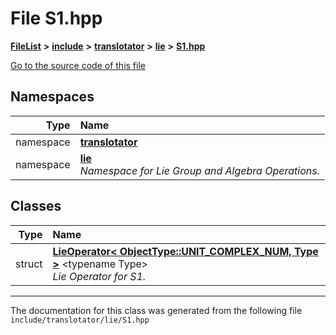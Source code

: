 

# File S1.hpp



[**FileList**](files.md) **>** [**include**](dir_d44c64559bbebec7f509842c48db8b23.md) **>** [**translotator**](dir_ffa3503b73a46a1fbf73d754da62ba14.md) **>** [**lie**](dir_8ed321f5373998308f124cc3f5af3597.md) **>** [**S1.hpp**](S1_8hpp.md)

[Go to the source code of this file](S1_8hpp_source.md)
















## Namespaces

| Type | Name |
| ---: | :--- |
| namespace | [**translotator**](namespacetranslotator.md) <br> |
| namespace | [**lie**](namespacetranslotator_1_1lie.md) <br>_Namespace for Lie Group and Algebra Operations._  |


## Classes

| Type | Name |
| ---: | :--- |
| struct | [**LieOperator&lt; ObjectType::UNIT\_COMPLEX\_NUM, Type &gt;**](structtranslotator_1_1lie_1_1LieOperator_3_01ObjectType_1_1UNIT__COMPLEX__NUM_00_01Type_01_4.md) &lt;typename Type&gt;<br>_Lie Operator for S1._  |



















































------------------------------
The documentation for this class was generated from the following file `include/translotator/lie/S1.hpp`

